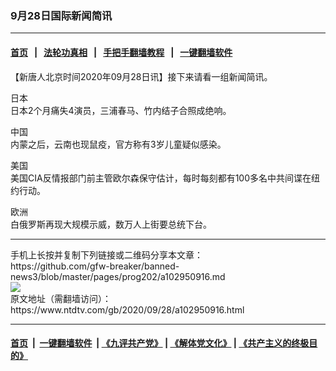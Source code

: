 ### 9月28日国际新闻简讯
------------------------

#### [首页](https://github.com/gfw-breaker/banned-news3/blob/master/README.md) &nbsp;&nbsp;|&nbsp;&nbsp; [法轮功真相](https://github.com/begood0513/basic/blob/master/README.md)  &nbsp;&nbsp;|&nbsp;&nbsp; [手把手翻墙教程](https://github.com/gfw-breaker/guides/wiki)  &nbsp;&nbsp;|&nbsp;&nbsp; [一键翻墙软件](https://github.com/gfw-breaker/nogfw/blob/master/README.md)  



<div><div class="post_content" itemprop="articleBody">
 <p>
  【新唐人北京时间2020年09月28日讯】接下来请看一组新闻简讯。
 </p>
 <p>
  日本
  <br/>
  日本2个月痛失4演员，三浦春马、竹内结子合照成绝响。
 </p>
 <p>
  中国
  <br/>
  内蒙之后，云南也现鼠疫，官方称有3岁儿童疑似感染。
 </p>
 <p>
  美国
  <br/>
  美国CIA反情报部门前主管欧尔森保守估计，每时每刻都有100多名中共间谍在纽约行动。
 </p>
 <p>
  欧洲
  <br/>
  白俄罗斯再现大规模示威，数万人上街要总统下台。
 </p>
 <div class="single_ad">
 </div>
</div>
</div>
<hr/>
手机上长按并复制下列链接或二维码分享本文章：<br/>
https://github.com/gfw-breaker/banned-news3/blob/master/pages/prog202/a102950916.md <br/>
<a href='https://github.com/gfw-breaker/banned-news3/blob/master/pages/prog202/a102950916.md'><img src='https://github.com/gfw-breaker/banned-news3/blob/master/pages/prog202/a102950916.md.png'/></a> <br/>
原文地址（需翻墙访问）：https://www.ntdtv.com/gb/2020/09/28/a102950916.html


------------------------
#### [首页](https://github.com/gfw-breaker/banned-news3/blob/master/README.md) &nbsp;|&nbsp; [一键翻墙软件](https://github.com/gfw-breaker/nogfw/blob/master/README.md) &nbsp;| [《九评共产党》](https://github.com/gfw-breaker/9ping.md/blob/master/README.md#九评之一评共产党是什么) | [《解体党文化》](https://github.com/gfw-breaker/jtdwh.md/blob/master/README.md) | [《共产主义的终极目的》](https://github.com/gfw-breaker/gczydzjmd.md/blob/master/README.md)


<img src='http://gfw-breaker.win/banned-news3/pages/prog202/a102950916.md' width='0px' height='0px'/>